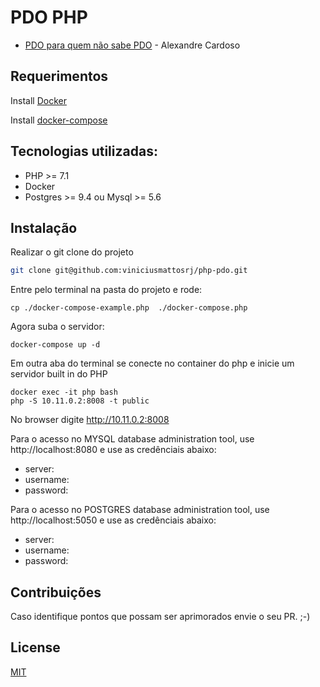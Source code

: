 # PDO PHP
- <a href="https://www.asolucoesweb.com.br/curso/pdo-para-quem-nao-sabe-pdo">PDO para quem não sabe PDO</a> - Alexandre Cardoso


## Requerimentos

Install <a href="https://docs.docker.com/install/">Docker</a>

Install <a href="https://docs.docker.com/compose/install/">docker-compose</a>


## Tecnologias utilizadas:

 - PHP >= 7.1
 - Docker
 - Postgres >= 9.4 ou Mysql >= 5.6


## Instalação

Realizar o git clone do projeto
```bash
git clone git@github.com:viniciusmattosrj/php-pdo.git
```
Entre pelo terminal na pasta do projeto e rode:
```
cp ./docker-compose-example.php  ./docker-compose.php
```
Agora suba o servidor:
```
docker-compose up -d
```

Em outra aba do terminal se conecte no container do php e inicie um servidor built in do PHP
```
docker exec -it php bash
php -S 10.11.0.2:8008 -t public
```

No browser digite http://10.11.0.2:8008

Para o acesso no MYSQL database administration tool, use http://localhost:8080 e use as credênciais abaixo:

  - server:
  - username:
  - password:

Para o acesso no POSTGRES database administration tool, use http://localhost:5050 e use as credênciais abaixo:

  - server:
  - username:
  - password:

## Contribuições
Caso identifique pontos
que possam ser aprimorados envie o seu PR. ;-)


## License
[MIT](https://choosealicense.com/licenses/mit/)
